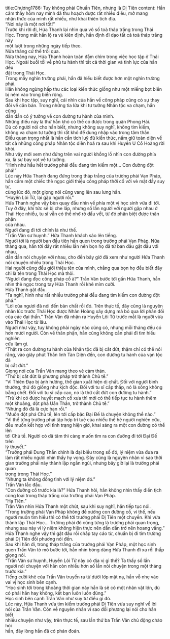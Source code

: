 title:Chương1786: Tuy không phải Chuẩn Tiên, nhưng là Dị Tiên
content:
Hắn cảm thấy hôm nay mình đã thu hoạch được rất nhiều điều, mở mang<br>nhận thức của mình rất nhiều, như khai thiên tích địa.<br>“Nơi này là một nơi tốt!”<br>Trước khi rời đi, Hứa Thanh lại nhìn qua vô số toà tháp trắng trong Thái<br>Học. Trong mắt hắn lộ ra vẻ kiên định, hắn định đi dạo tất cả toà tháp trắng này<br>một lượt trong những ngày tiếp theo.<br>Nửa tháng cứ thế trôi qua.<br>Nửa tháng nay, Hứa Thanh hoàn toàn đắm chìm trong việc học tập ở Thái<br>Học. Ngoài buổi tối về phủ tu hành thì tất cả thời gian và tinh lực của hắn đều<br>đặt trong Thái Học.<br>Trong mấy nghìn trường phái, hắn đã hiểu biết được hơn một nghìn trường<br>phái.<br>Hắn không ngừng hấp thu các loại kiến thức giống như một miếng bọt biển<br>bị ném vào trong biển rộng.<br>Sau khi học tập, suy nghĩ, cái nhìn của hắn về công pháp cũng có sự thay<br>đổi về căn bản. Trong những tia lửa khi tư tưởng Nhân tộc va chạm, hắn cũng<br>dần dần có ý tưởng về con đường tu hành của mình.<br>Những điều này là thứ hắn khó có thể có được trong quận Phong Hải.<br>Dù có người nói cho hắn biết, nhưng không suy nghĩ, không tìm kiếm,<br>không va chạm tư tưởng thì rất khó để dung nhập vào trong tâm thần.<br>Điều quan trọng nhất là hắn cần tích luỹ đủ kiến thức, nắm giữ toàn diện về<br>tất cả những công pháp Nhân tộc diễn hoá ra sau khi Huyền U Cổ Hoàng rời<br>khỏi.<br>Như vậy mới xem như đứng trên vai người khổng lồ nhìn con đường phía<br>xa, là sự bay vọt về tư tưởng.<br>“Hình như hầu hết trường phái đều đang tìm kiếm một… Con đường đột<br>phá!”<br>Lúc này Hứa Thanh đang đứng trong tháp trắng của trường phái Vạn Pháp,<br>hắn cầm một chiếc thẻ ngọc giới thiệu công pháp thời cổ với vẻ mặt đầy suy tư,<br>cùng lúc đó, một giọng nói cũng vang lên sau lưng hắn.<br>“Huyền Lôi Tử, lại gặp ngươi rồi.”<br>Hứa Thanh nghe vậy bèn quay đầu nhìn về phía một vị học sinh vừa đi tới.<br>Tuy ở đây, khí tức sẽ bị che lấp, nhưng số lần người với người gặp nhau ở<br>Thái Học nhiều, tu sĩ vẫn có thể nhớ rõ dấu vết, từ đó phân biệt được thân phận<br>của nhau.<br>Người đang đi tới chính là như thế.<br>“Trần Vân sư huynh.” Hứa Thanh khách sáo lên tiếng.<br>Người tới là người bạn đầu tiên hắn quen trong trường phái Vạn Pháp. Nửa<br>tháng qua, hắn tới đây rất nhiều lần nên bọn họ đã từ ban đầu gật đầu với nhau,<br>dần dần nói chuyện với nhau, cho đến bây giờ đã xem như người Hứa Thanh<br>nói chuyện nhiều trong Thái Học.<br>Hai người cũng đều giới thiệu tên của mình, chẳng qua bọn họ đều biết đây<br>chỉ là tên trong Thái Học mà thôi.<br>“Ngươi đang đọc công pháp cổ à?” Trần Vân bước tới gần Hứa Thanh, hắn<br>nhìn thẻ ngọc trong tay Hứa Thanh rồi khẽ mỉm cười.<br>Hứa Thanh gật đầu.<br>“Ta nghĩ, hình như rất nhiều trường phái đều đang tìm kiếm con đường đột<br>phá.”<br>“Lời của ngươi đã nói đến bản chất rồi đó. Trên thực tế, đây cũng là nguyên<br>nhân lúc trước Thái Học được Nhân Hoàng xây dựng mà bỏ qua lời phản đối<br>của các đại thần.” Trần Vân đã nhận ra Huyền Lôi Tử trước mắt là người vừa<br>vào Thái Học từ lâu.<br>Người như vậy, tuy không phải ngày nào cũng có, nhưng mỗi tháng đều có<br>hơn mười người. Còn về thân phận, hắn cũng không cần phải đi tìm hiểu nghiên<br>cứu làm gì.<br>“Thật ra con đường tu hành của Nhân tộc đã bị cắt đứt, thậm chí có thể nói<br>rằng, vào giây phút Thần linh Tàn Diện đến, con đường tu hành của vạn tộc đã<br>bị cắt đứt.”<br>Giọng nói của Trần Vân mang theo vẻ cảm thán.<br>“Thứ bị cắt đứt là phương pháp trở thành Chủ tể.”<br>“Vì Thiên Đạo bị ảnh hưởng, thế gian xuất hiện dị chất. Đối với người bình<br>thường, thứ đó giống như kịch độc. Đối với tu sĩ cấp thấp, nó là sống không<br>bằng chết. Đối với tu sĩ cấp cao, nó là thứ cắt đứt con đường tu hành.”<br>“Trừ khi có được huyết mạch cổ xưa thì mới có thể tiếp tục tu hành thêm<br>một khoảng, đột phá Uẩn Thần, trở thành Chủ tể.”<br>“Nhưng đó đã là cực hạn rồi.”<br>“Muốn đột phá Chủ tể, lên tới cấp bậc Đại Đế là chuyện không thể nào.”<br>“Vì thế từng trường phái tập hợp trí tuệ của nhiều thế hệ người nghiên cứu,<br>đều muốn kết hợp với tình trạng hiện giờ, khai sáng ra một con đường có thể lên<br>tới Chủ tể. Người có dã tâm thì càng muốn tìm ra con đường đi tới Đại Đế trên<br>lý thuyết.”<br>“Trường phái Dung Thần chính là đại biểu trong số đó, lý niệm vừa đưa ra<br>làm rất nhiều người nhìn thấy hy vọng. Đây cũng là nguyên nhân vì sao thời<br>gian trường phái này thành lập ngắn ngủi, nhưng bây giờ lại là trường phái quan<br>trọng trong Thái Học.”<br>“Nhưng ta không đồng tình với lý niệm đó.”<br>Trần Vân lắc đầu.<br>“Con đường cổ trước kia là?” Hứa Thanh hỏi, hắn không nhìn thấy điển tịch<br>cùng loại trong tháp trắng của trường phái Vạn Pháp.<br>“Hạ Tiên.”<br>Trần Vân nhìn Hứa Thanh một chút, sau khi suy nghĩ, hắn tiếp tục nói.<br>“Trong trường phái Vạn Pháp không đề xướng con đường cổ, vì thế, nếu<br>ngươi muốn tìm hiểu thì có thể tới trường phái Dị Tiên một chuyến. Khi vừa<br>thành lập Thái Học… Trường phái đó cũng từng là trường phái quan trọng,<br>nhưng sau này vì lý niệm không hiện thực nên dần dần trở nên hoang vắng.”<br>Hứa Thanh nghe vậy thì gật đầu rồi chắp tay cáo từ, chuẩn bị đi tìm trường<br>phái Dị Tiên đối phương nói đến.<br>Sau khi hắn đi, trong tháp trắng của trường phái Vạn Pháp, một học sinh<br>quen Trần Vân tò mò bước tới, hắn nhìn bóng dáng Hứa Thanh đi xa rồi thấp<br>giọng nói.<br>“Trần Vân sư huynh, Huyền Lôi Tử này có địa vị gì thế? Ta thấy số lần<br>ngươi nói chuyện với hắn còn nhiều hơn số lần nói chuyện trong một tháng<br>trước kia.”<br>Tiếng cười khẽ của Trần Vân truyền ra từ dưới lớp mặt nạ, hắn vỗ nhẹ vào<br>vai vị học sinh bên cạnh.<br>“Học sinh tới trong khoảng thời gian này hẳn là sẽ có một nhân vật lớn, dù<br>có phải hắn hay không, kết bạn luôn luôn đúng.”<br>Học sinh bên cạnh Trần Vân như suy tư điều gì đó.<br>Lúc này, Hứa Thanh vừa tìm kiếm trường phái Dị Tiên vừa suy nghĩ về lời<br>nói của Trần Vân. Còn về nguyên nhân vì sao đối phương lại nói cho hắn biết<br>nhiều chuyện như vậy, trên thực tế, sau lần thứ ba Trần Vân chủ động chào hỏi<br>hắn, đáy lòng hắn đã có phán đoán.